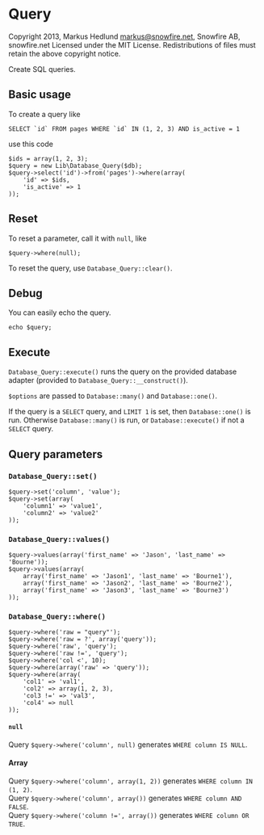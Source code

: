 
# Query

Copyright 2013, Markus Hedlund <markus@snowfire.net>, Snowfire AB, snowfire.net
Licensed under the MIT License.
Redistributions of files must retain the above copyright notice.

Create SQL queries.




## Basic usage

To create a query like

	SELECT `id` FROM pages WHERE `id` IN (1, 2, 3) AND is_active = 1

use this code

	$ids = array(1, 2, 3);
	$query = new Lib\Database_Query($db);
	$query->select('id')->from('pages')->where(array(
		'id' => $ids,
		'is_active' => 1
	));





## Reset

To reset a parameter, call it with `null`, like

	$query->where(null);

To reset the query, use `Database_Query::clear()`.





## Debug

You can easily echo the query.

	echo $query;





## Execute

`Database_Query::execute()` runs the query on the provided database adapter 
(provided to `Database_Query::__construct()`).

`$options` are passed to `Database::many()` and `Database::one()`.

If the query is a `SELECT` query, and `LIMIT 1` is set, then `Database::one()` 
is run. Otherwise `Database::many()` is run, or `Database::execute()` if not a
`SELECT` query.






## Query parameters



### `Database_Query::set()`

	$query->set('column', 'value');
	$query->set(array(
		'column1' => 'value1',
		'column2' => 'value2'
	));



### `Database_Query::values()`

	$query->values(array('first_name' => 'Jason', 'last_name' => 'Bourne'));
	$query->values(array(
		array('first_name' => 'Jason1', 'last_name' => 'Bourne1'),
		array('first_name' => 'Jason2', 'last_name' => 'Bourne2'),
		array('first_name' => 'Jason3', 'last_name' => 'Bourne3')
	));




### `Database_Query::where()`

	$query->where('raw = "query"');
	$query->where('raw = ?', array('query'));
	$query->where('raw', 'query');
	$query->where('raw !=', 'query');
	$query->where('col <', 10);
	$query->where(array('raw' => 'query'));
	$query->where(array(
		'col1' => 'val1',
		'col2' => array(1, 2, 3),
		'col3 !=' => 'val3',
		'col4' => null
	));


#### `null`

Query `$query->where('column', null)` generates `WHERE column IS NULL`.


#### Array

Query `$query->where('column', array(1, 2))` generates `WHERE column IN (1, 2)`.  
Query `$query->where('column', array())` generates `WHERE column AND FALSE`.  
Query `$query->where('column !=', array())` generates `WHERE column OR TRUE`.
